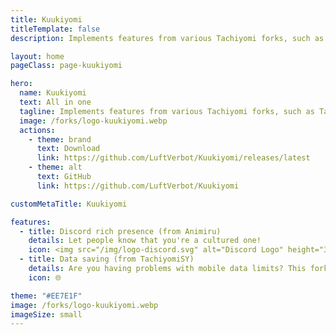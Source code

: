 ```yaml
---
title: Kuukiyomi
titleTemplate: false
description: Implements features from various Tachiyomi forks, such as TachiyomiSY and others.

layout: home
pageClass: page-kuukiyomi

hero:
  name: Kuukiyomi
  text: All in one
  tagline: Implements features from various Tachiyomi forks, such as TachiyomiSY and others.
  image: /forks/logo-kuukiyomi.webp
  actions:
    - theme: brand
      text: Download
      link: https://github.com/LuftVerbot/Kuukiyomi/releases/latest
    - theme: alt
      text: GitHub
      link: https://github.com/LuftVerbot/Kuukiyomi

customMetaTitle: Kuukiyomi

features:
  - title: Discord rich presence (from Animiru)
    details: Let people know that you're a cultured one!
    icon: <img src="/img/logo-discord.svg" alt="Discord Logo" height="32" width="32">
  - title: Data saving (from TachiyomiSY)
    details: Are you having problems with mobile data limits? This fork is for you!
    icon: 🌐

theme: "#EE7E1F"
image: /forks/logo-kuukiyomi.webp
imageSize: small
---
```


<br><VPTeamMembers size="small" :members="members" />

<script setup>
import "@theme/styles/forks/kuukiyomi.styl"
import { VPTeamMembers } from "vitepress/theme"

const members = [
  {
    avatar: "https://www.github.com/LuftVerbot.png",
    name: "LuftVerbot",
    title: "Creator",
    links: [
      { icon: "github", link: "https://github.com/LuftVerbot" }
    ]
  },
  {
    avatar: "https://www.github.com/jobobby04.png",
    name: "jobobby04",
    title: "Creator of TachiyomiSY",
    links: [
      { icon: "github", link: "https://github.com/jobobby04" }
    ]
  },
  {
    avatar: "https://www.github.com/Quickdesh.png",
    name: "Quickdesh",
    title: "Creator of Animiru",
    links: [
      { icon: "github", link: "https://github.com/Quickdesh" }
    ]
  }

]
</script>
